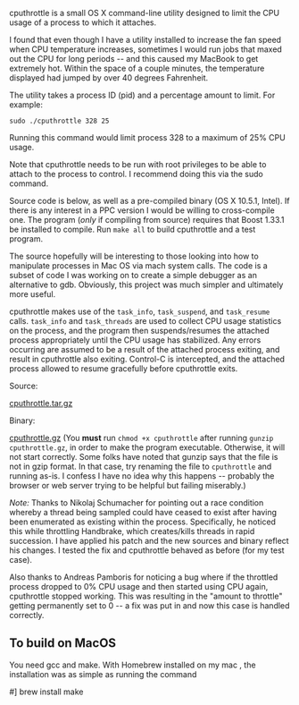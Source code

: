 cputhrottle is a small OS X command-line utility designed to limit the CPU usage of a process to which it attaches.

I found that even though I have a utility installed to increase the fan speed when CPU temperature increases, sometimes I would run jobs that maxed out the CPU for long periods -- and this caused my MacBook to get extremely hot. Within the space of a couple minutes, the temperature displayed had jumped by over 40 degrees Fahrenheit.

The utility takes a process ID (pid) and a percentage amount to limit. For example:

    sudo ./cputhrottle 328 25

Running this command would limit process 328 to a maximum of 25% CPU usage.

Note that cputhrottle needs to be run with root privileges to be able to attach to the process to control. I recommend doing this via the sudo command.

Source code is below, as well as a pre-compiled binary (OS X 10.5.1, Intel). If there is any interest in a PPC version I would be willing to cross-compile one. The program (_only_ if compiling from source) requires that Boost 1.33.1 be installed to compile. Run `make all` to build cputhrottle and a test program.

The source hopefully will be interesting to those looking into how to manipulate processes in Mac OS via mach system calls. The code is a subset of code I was working on to create a simple debugger as an alternative to gdb. Obviously, this project was much simpler and ultimately more useful.

cputhrottle makes use of the `task_info`, `task_suspend`, and `task_resume` calls. `task_info` and `task_threads` are used to collect CPU usage statistics on the process, and the program then suspends/resumes the attached process appropriately until the CPU usage has stabilized. Any errors occurring are assumed to be a result of the attached process exiting, and result in cputhrottle also exiting. Control-C is intercepted, and the attached process allowed to resume gracefully before cputhrottle exits.

Source:

[cputhrottle.tar.gz](http://www.willnolan.com/cputhrottle/cputhrottle.tar.gz)

Binary:

[cputhrottle.gz](http://www.willnolan.com/cputhrottle/cputhrottle.gz) (You **must** run `chmod +x cputhrottle` after running `gunzip cputhrottle.gz`, in order to make the program executable. Otherwise, it will not start correctly. Some folks have noted that gunzip says that the file is not in gzip format. In that case, try renaming the file to `cputhrottle` and running as-is. I confess I have no idea why this happens -- probably the browser or web server trying to be helpful but failing miserably.)

_Note:_ Thanks to Nikolaj Schumacher for pointing out a race condition whereby a thread being sampled could have ceased to exist after having been enumerated as existing within the process. Specifically, he noticed this while throttling Handbrake, which creates/kills threads in rapid succession. I have applied his patch and the new sources and binary reflect his changes. I tested the fix and cputhrottle behaved as before (for my test case).

Also thanks to Andreas Pamboris for noticing a bug where if the throttled process dropped to 0% CPU usage and then started using CPU again, cputhrottle stopped working. This was resulting in the "amount to throttle" getting permanently set to 0 -- a fix was put in and now this case is handled correctly.

## To build on MacOS
You need gcc and make. With Homebrew installed on my mac , the installation was as simple as running the command

#] brew install make
